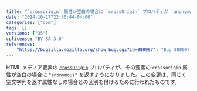```yaml
---
title: "`crossorigin` 属性が空白の場合に `crossOrigin` プロパティが `anonymous` を返すようになりました"
date: "2014-10-17T22:50:44-04:00"
categories: ["dom"]
tags: []
versions: ["35"]
cclicense: "BY-SA 3.0"
references:
    "https://bugzilla.mozilla.org/show_bug.cgi?id=880997": "Bug 880997 – Reflect crossOrigin as a limited enumerated attribute"
---
```

HTML メディア要素の [`crossOrigin`](https://developer.mozilla.org/ja/docs/Web/HTML/CORS_settings_attributes) プロパティが、その要素の `crossorigin` 属性が空白の場合に `"anonymous"` を返すようになりました。この変更は、同じく空文字列を返す属性なしの場合との区別を付けるために行われたものです。

